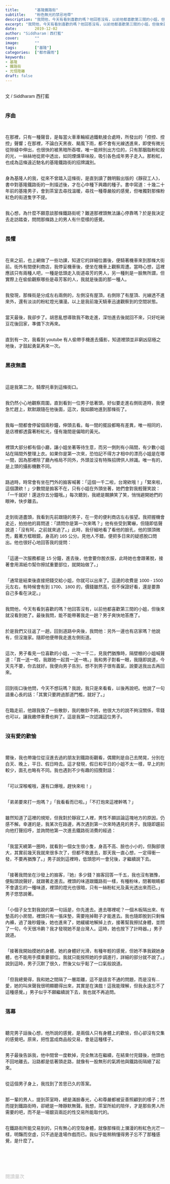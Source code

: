 ```yaml
---
title:       "基隆鐵路街"
subtitle:    "粉色無光的禁忌地帶"
description: "我問他，今天有看到喜歡的嗎？他回答沒有，以前他都喜歡第三間的小姐，但後來就沒看到她了。最後我問，能不能帶著我走一趟？男子爽快地答應了......"
excerpt: "我問他，今天有看到喜歡的嗎？他回答沒有，以前他都喜歡第三間的小姐，但後來就沒看到她了。最後我問，能不能帶著我走一趟？男子爽快地答應了......"
date:        2019-12-02
author: "Siddharam｜西打藍"
cover:       ""
image:       ""
tags:        ["基隆"]
categories:  ["都市霧雨"]
keywords:
- 基隆
- 鐵路街
- 光怪陸離
draft: false
---
```



<article style="font-family: 'Noto Sans TC', '微軟正黑體', sans-serif; font-weight: 300;">

<br>文 / Siddharam 西打藍<br><br>

<h3 class="article-h1-color">序曲</h3><br>

在那裡，只有一種聲音，是每當火車車輪經過鐵軌接合處時，所發出的「控控、控控」聲響；在那裡，不論白天黑夜、颳風下雨，都不會有光線透進來，即使有微光從隙縫中伸出，也很快的被黑暗所吞噬，唯一能辨別出方位的，只有那胭脂粉紅般的光，一絲絲地從房中透出，如同煙燻草味般，吸引各色成年男子走入。那粉紅，也成為這條遠近馳名的基隆鐵路街的招牌識別。<br><br>

身為基隆人的我，從來不曾踏入這條街，是直到讀了魏明毅出版的《靜寂工人》，書中對基隆鐵路街的一則描述後，才在心中種下興趣的種子。書中寫道：十幾二十年前的基隆男子，會到茶室去尋找溫暖，尋找一種尊嚴般的感覺，但唯獨對那條粉紅色的街道隻字不提。<br><br>

我心想，為什麼不願意談那條鐵路街呢？難道那裡頭無法讓心停靠嗎？於是我決定去走訪踏查，問問那條路上的男人有什麼樣的感覺。<br><br>


<h3 class="article-h1-color">畏懼</h3><br>

在來之前，也上網做了一些功課，知道它的詳細位置後，便騎著機車來到那條大街前。街外有間便利商店，我停妥機車後，便坐在機車上觀察周遭。當時心想，這裡應該只有兩種人吧，一種是低頭走入街道尋芳的男人，另一種則是一臉無所謂，但實際上在偷偷觀察哪些是尋芳客的人，我就是後面的那一種人。<br><br>

我發現，那條街是分成左右兩側的，左側沒有屋頂，右側除了有屋頂、光線透不進來外，還有淡淡的粉紅燈光瀰漫。以上是我前幾天騎車迅速觀察到的空間狀態。<br><br>

當天最後，我卻步了。胡思亂想導致我不敢走進，深怕進去後就回不來，只好吃碗豆花後回家，準備下次再來。<br><br>

直到有一次，我看到 youtube 有人偷帶手機進去攝影，知道裡頭並非窮凶惡極之地後，才鼓起勇氣再來一次。<br><br>


<h3 class="article-h1-color">黑夜無盡</h3><br>

這是我第二次，騎摩托車到這條街口。<br><br>

我仍然小心地觀察周圍，直到看到一位男子低著頭，好似要走進右側街道時，我便急忙趕上，默默跟隨在他後面，這次，我如願地進到那條街了。<br><br>

我每一間都會停留個兩秒鐘，伸頭去看。每一間的擺設都略有差異，唯一相同的，是店裡都透露著粉紅光，僅有幾間是偏暗的黃光。<br><br>

裡頭大部分都有個小廳，讓小姐坐著等待生意，而另一側則有小隔間，有少數小姐站在隔間外整理上衣。如果你是第一次來，恐怕記不得方才相中的漂亮小姐是在哪一間，因為那裡除了廳內格局不同外，外頭並沒有特殊招牌供人辨識。唯一有的，是上頭的攝影機數不同。<br><br>

路過時，時常會有坐在門外的搧客喊著：「這個一千二啦，台灣欸哦！」「緊來啦，這個讚欸！」少數間是搧客不在，只有小姐在外頭坐著，她們會對我輕聲笑說：「一千就好！還送你五分鐘哦。」每次聽到，我總是靦腆笑了笑，悄悄避開她們的眼神，快步離去。<br><br>

走到街道盡頭，我看到先前跟隨的男子，在一旁的便利商店左右張望。我把握機會走近，拍拍他的肩問道：「請問你是第一次來嗎？」他有些受到驚嚇，但隨即低聲說道：「沒有阿，之前就來過了。」此時，我仔細地看了看他的臉孔，他的頭頂微禿，戴著方框眼鏡，身高約 165 公分。見他人不錯，便把多日來的疑惑脫口問出。他也很好心地回答我的提問：<br><br>

「這邊一次服務都是 15 分鐘，進去後，他會要你脫衣服，此時她也會跟著脫，接著會用濕紙巾幫你擦拭重要部位，就開始做了。」<br><br>

「通常是結束後直接把錢交給小姐，你就可以出來了。這邊的收費是 1000 - 1500 元左右，有時候會有到 1700、1800 的，價錢雖然高，但不保證好看，還是要靠自己多看在決定。」<br><br>

我問他，今天有看到喜歡的嗎？他回答沒有，以前他都喜歡第三間的小姐，但後來就沒看到她了。最後我問，能不能帶著我走一趟？男子爽快地答應了。<br><br>

於是我們又往返了一趟，回到道路中央後，我問他：另外一邊也有店家嗎？他說有，但沒幾家。隨即他便帶我走進左側街道。<br><br>

這次，男子看見一位喜歡的小姐，一次一千二，見我們猶豫時，隔壁棚的小姐喊聲道：「買一送一啦，我跟她一起買一送一唷。」我和男子對看一眼，我隨即說道，今天先不要，你去就好。我便向男子告別，想不到男子很有義氣，說要送我出去再回來。<br><br>

回到街口後他問，今天不想玩嗎？我說，我只是來看看，以後再說吧。他說了一句語重心長的話：「其實只要跨過那道門檻，就好了。」<br><br>

在臨走前，他跟我換了一些散鈔，我的散鈔不夠，他很大方的說不夠沒關係，零錢也可以，讓我繳停車費也夠了。這是我第一次認識這位男子。<br><br>


<h3 class="article-h1-color">沒有愛的歡愉</h3><br>

爾後，我也帶幾位從沒進去過的朋友到鐵路街觀看，偶爾則是自己去閒晃，分別在白天、晚上，平日、假日時去。這才發現，假日和平日的小姐不太一樣，早上的則較少，面孔也略有不同。我也遇到不少有趣的招攬對話：<br><br>

「可以深喉嚨哦，還有口爆哦，趕快來啦！」<br><br>

「弟弟要來打一炮嗎？」「我看看而已啦。」「不打炮來這裡幹嗎？」<br><br>

雖然知道了這裡的規矩，但我對於靜寂工人裡，男性不願談論這塊地方的原因，仍感不解。幸運的是，我某次在路邊，再次遇到第一次來時遇見的男子。我隨即趨前向他打聲招呼，並詢問他第一次進去鐵路街消費的經過：<br><br>

「我當天繞第一圈時，就看到一個女生很小隻，身高不高、臉也小小的，但胸部很大，其實前幾天我就來很多次了，但都不敢進去，那天我一直心想，一定得衝一發，不要再猶豫了。」男子說到這裡時，低頭思吟一會兒後，才繼續說下去。<br><br>

「接著我問坐在沙發上的搧客，『她』多少錢？搧客回答一千五，我也沒有猶豫，便點頭說聲好，就跟著走進去。裡頭的味道跟鐵路街一樣，有種粉味，閉著眼睛都不會遺忘的一種味道，裡頭的燈光也很暗，只有一絲粉紅光及黃光透出來而已。」男子悠悠說著。<br><br>

「小個子女生對我說的第一句話是，你先進去。進去哪裡呢？一個木板隔出來、有墊高的小房間，裡頭只有一張床墊，需要拖掉鞋子才能進去。我也隨即脫到只剩條內褲，過了幾秒鐘後，她也進來了，她緩緩地解掉上衣，接著幫我擦拭身體，並問了一句，今天很冷齁？我才發現她不是台灣人。這時，她也按下了計時器。」男子說道。<br><br>

「接著我開始摸她的身體，她的身體好光滑，有種年輕的感覺，但她不準我親她身體，也不能用手摸重要部位。我就只能按照她的步調進行，詳細的部分就不說了。」說到這時，男子沉默了很久，然後又似乎鬆了一口氣般說道。<br><br>

「但我總覺得，我和她之間隔了一層距離，這不是語言不通的問題，而是沒有...愛，她的叫床聲我很明顯聽得出來，其實是在演戲！這我能理解，但我永遠忘不了這種感覺。」男子似乎不願繼續說下去，我也就不再追問。<br><br>


<h3 class="article-h1-color">落幕</h3><br>

聽完男子話後心想，他所說的感覺，是兩個人只有身體上的歡愉，但心卻沒有交集的感覺吧。原來，把性當成商品般交易，會是這種樣子。<br><br>

男子最後告訴我，他中間曾一度軟掉，完全無法在繼續，在結束付完錢後，他頭也不回地離去。沿路都是低著頭走路，就像有一股無形的氣將他與鐵路街隔絕了起來。<br><br>

從這個男子身上，我找到了苦思已久的答案。<br><br>

那一輩的男人，提到茶室時，總是滿臉春光，心和尊嚴都被妥善照顧到的樣子；然而提到鐵路街時，卻總是一陣靜默無聲。我想，茶室所給的陪伴，才是那些男人所需要的吧，而不是一場銀貨兩訖的性交易所能取代的。<br><br>

在鐵路街所能交易到的，只有無心的空殼身體，就像那條街上瀰漫的粉紅色光芒一樣，明豔而空虛，只不過是逢場作戲而已。我似乎能稍稍懂得男子忘不了那種感覺，是什麼了。<br><br>

<br><br><br>

</article>

<div style="color: #bfbfbf; font-size: 15px;" id="busuanzi_container_page_pv">
  閱讀量<span id="busuanzi_value_page_pv"></span>次
</div>

<script src="../../js/post.js"></script>
